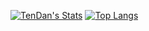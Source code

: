 [![TenDan's Stats](https://github-readme-stats.vercel.app/api?username=TenDan&count_private=true&show_icons=true&theme=merko)](https://github.com/TenDan?tab=repositories)
[![Top Langs](https://github-readme-stats.vercel.app/api/top-langs/?username=TenDan&langs_count=8&layout=compact&count_private=true&theme=merko)](https://github.com/TenDan?tab=repositories)

<!--
**TenDan/TenDan** is a ✨ _special_ ✨ repository because its `README.md` (this file) appears on your GitHub profile.

Here are some ideas to get you started:

- 🔭 I’m currently working on ...
- 🌱 I’m currently learning ...
- 👯 I’m looking to collaborate on ...
- 🤔 I’m looking for help with ...
- 💬 Ask me about ...
- 📫 How to reach me: ...
- 😄 Pronouns: ...
- ⚡ Fun fact: ...
-->
